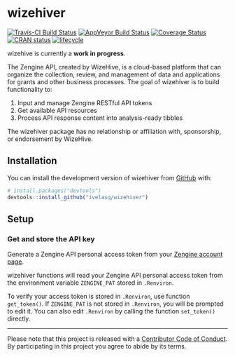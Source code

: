 
<!-- README.md is generated from README.Rmd. Please edit that file -->

# wizehiver

[![Travis-CI Build
Status](https://travis-ci.org/ivelasq/wizehiver.svg?branch=master)](https://travis-ci.org/ivelasq/wizehiver)
[![AppVeyor Build
Status](https://ci.appveyor.com/api/projects/status/github/ivelasq/wizehiver?branch=master&svg=true)](https://ci.appveyor.com/project/ivelasq/wizehiver)
[![Coverage
Status](https://img.shields.io/codecov/c/github/ivelasq/wizehiver/master.svg)](https://codecov.io/github/ivelasq/wizehiver?branch=master)
[![CRAN
status](https://www.r-pkg.org/badges/version/wizehiver)](https://cran.r-project.org/package=wizehiver)
[![lifecycle](https://img.shields.io/badge/lifecycle-experimental-orange.svg)](https://www.tidyverse.org/lifecycle/#experimental)

wizehive is currently a **work in progress**.

The Zengine API, created by WizeHive, is a cloud-based platform that can
organize the collection, review, and management of data and applications
for grants and other business processes. The goal of wizehiver is to
build functionality to:

1.  Input and manage Zengine RESTful API tokens
2.  Get available API resources
3.  Process API response content into analysis-ready tibbles

The wizehiver package has no relationship or affiliation with,
sponsorship, or endorsement by WizeHive.

## Installation

You can install the development version of wizehiver from
[GitHub](https://github.com/) with:

``` r
# install.packages("devtools")
devtools::install_github("ivelasq/wizehiver")
```

## Setup

### Get and store the API key

Generate a Zengine API personal access token from your [Zengine account
page](https://platform.zenginehq.com/account/developer).

wizehiver functions will read your Zengine API personal access token
from the environment variable `ZENGINE_PAT` stored in `.Renviron`.

To verify your access token is stored in `.Renviron`, use function
`get_token()`. If `ZENGINE_PAT` is not stored in `.Renviron`, you will
be prompted to edit it. You can also edit `.Renviron` by calling the
function `set_token()` directly.

-----

Please note that this project is released with a [Contributor Code of
Conduct](CODE_OF_CONDUCT.md). By participating in this project you agree
to abide by its terms.
